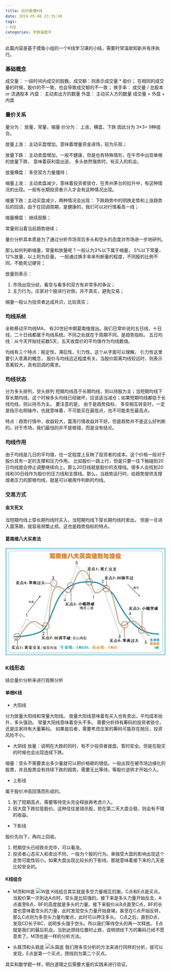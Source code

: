 ```yaml
---
title: 如何看懂K线
date: 2019-05-08 23:35:00
tags: 
- K线
categories: 学做操盘手
---
```


此篇内容是基于摸鱼小组的一个K线学习课的小结，需要时常温故知新并有序执行。
<!-- more -->
### 基础概念

成交量： 一段时间内成交的股数。成交额：则表示成交量 * 股价；
在相同的成交量的时候，股价的不一致，也会导致成交额的不一致；
换手率： 成交量 / 总股本 or 流通股本
内盘： 主动卖出方的数量
外盘： 主动买入方的数量
成交量 = 外盘 + 内盘

### 量价关系

量分为： 放量，常量，缩量
价分为： 上涨，横盘，下跌
因此分为 3*3= 9种组合。

放量上涨： 主动买盘增加，意味着增量资金进场，较为乐观；

放量下跌： 主动卖盘增加，一般不健康，但是也有特殊情形，在牛市中出现单根的放量下跌， 意味着获利盘出逃， 多头依然强势时，有买入的机会。

放量横盘： 多空双方力量僵持；

缩量上涨： 主动卖盘减少，意味着投资者锁仓，在贵州茅台的拉升中，有这种情况的出现。一般有长期投资者介入才会有这种情况出现。

缩量下跌：主动买盘减少，两种情况会出现： 下跌趋势中的阴跌走势和上涨趋势后的回调，由于在回调周期，是健康的，我们可以对行情看高一线；

缩量横盘： 继续观察；

常量则沿着当前趋势继续；

量价分析其本质是为了通过分析市场背后多头和空头的态度对市场进一步地研判。

那么如何判断缩量，常量和放量呢？一般认为3%以下属于缩量， 5%以下常量， 12%放量，以上则为巨量。
一般通过换手率来判断量的程度，不同股的比例不同，不能死记硬背；

放量则表示：
1. 市场出现分歧，看空与看多的双方有非常多的争议；
2. 主力行为，庄家对个股进行对倒，并不真实，避免交易；

缩量一般认为投资者达成共识，比较真实；

### 均线系统
全称移动平均线MA， 有20世纪中期葛南维提出。我们日常听说的五日线，十日线，二十日线都属于均线系统。不同之处就在于周期不同。是趋势指标。
五日均线：从今天开始往前数5天，五天收盘价的平均值作为均线数值。

均线有三个特点：稳定性，滞后性，引力性。这个从字面可以理解。
引力性这里要引入乖离的概念， 股价与均线远近程度有关。当股价距离均线较远时，则表示乖离较大，具有回调的需求。

### 均线状态
分为多头排列，空头排列
短期均线高于长期均线，则以持股为主；当短期均线下穿长期均线，这个时候多头均线已经破坏，应该适当减仓；如果短期均线都低于长线均线，则以持币为主。
要注意的是， 由于是趋势指标， 多空相互转变时，一定是指示右侧操作，也就意味着，不可能买在最低点，也不可能卖在最高点。

特点：趋势行情中，收益较大，震荡行情收益并不好。但是趋势并不是这么好判断的。对于市场，我们最怕的并不是做错，而是没有结论。

### 均线作用
由于均线是几日的平均值，也一定程度上反映了投资者的成本。这个价格一般对于股价具有一定的支撑和压力作用。
比如股价一路上行，但是只要一往下触碰到20日均线就会停止调整继续向上。那么20日线就是股价的支撑线。很多人会找到20线和30日线作为股价的压力线和支撑线。那么，当趋势运行时，给趋势提供支撑或者压力的那根均线，就是可以被用作判断的均线。

### 交易方式
#### 金叉死叉
当短期均线上穿长期均线时买入，当短期均线下穿长期均线时卖出。
但是一旦进入震荡期，就容易频繁止损。这也是趋势指标的特点。

#### 葛南维八大买卖法

![葛南维八大买卖法](K线的基础知识/葛南维八大买卖法.jpeg)

### K线形态
结合量价分析来进行观察分析

#### 单根K线

* 大阳线

分为放量大阳线和常量大阳线。
放量大阳线意味着有买入也有卖出，平均成本抬升，多头强劲。
常量大阳线意味着空头不多。
需要分析持有筹码的投资者锁仓，还是庄家持有大量筹码。
如果是后者，需要考虑庄家的筹码可能存在抛压，投资风险不小。

* 大阴线
放量：说明在大跌的同时，有不少投资者接盘。暂时安全。但是在股灾的时候也会出现连续下跌。

缩量：空头不需要卖出多少量就可以把价格砸的很低。一般出现在被市场边缘化的股票，并且股票会有持续下跌的趋势。需要无比等待。等股价逆转才开始介入。


* 上影线

属于股价冲高回落而形成的。
1. 到了短期高点，需要等待空头完全释放再考虑介入。
2. 因大盘下跌拉低股价。这种往往是错杀股，若在第二天大盘企稳，则会有不错的收益。

* 下影线

股价先向下，再向上回收。
1. 短期空头已经跌杀完毕，可以看涨。
2. 投资者心态买入和卖出不同，一般为个股的行为。单独受大盘的影响出现这个走势可能性较小。如果大盘出现比较长的下影线，那就意味着接下来的几天是比较安全的。

#### K线组合
* M顶和W底
  ![W底](K线的基础知识/Wdi.jpeg) 
K线组合其实就是多空力量相互抗衡。C点和E点是买点。
当股价第一次到达A点时，空头是比较强的。接下来是多头力量开始反击，A点直至B点，BF的高度就是多头的力量。接下来股价从B点直至C点，BF的长度也意味着空头的力量，此时发现空头力量开始衰竭，甚至在C点开始反转，那么C点则为多空头力量均衡点，此时可以押注多头。
C点之后，直到D点，发现CD长于BC，说明多头强于空头。所以我们等待空头的再一次释放。
E点就是我们的最后机会。当到达颈线位置时止跌，说明颈线下方的筹码已经不愿意卖了。M顶也是一样的分析方法。

* 头肩顶和头肩底
  ![头肩底](K线的基础知识/头肩底.jpeg) 
我们用多空分析的方法来进行同样的分析，就可以发现，E点是第一个买点，颈线则为第二个买点。

其实和数学题一样，明白道理之后需要大量的实践来进行验证。

















